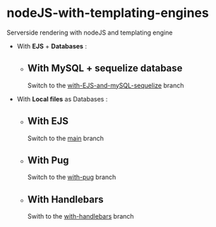 # nodeJS-with-templating-engines
Serverside rendering with nodeJS and templating engine

- With **EJS** + **Databases** :

  - ## With **MySQL + sequelize database**
    Switch to the [with-EJS-and-mySQL-sequelize](https://github.com/Sabinerobart/nodeJS-with-templating-engines/tree/with-EJS-and-mySQL-sequelize) branch


- With **Local files** as Databases :

  - ## With **EJS**
    Switch to the [main](https://github.com/Sabinerobart/nodeJS-with-templating-engines/tree/main) branch
  
  - ## With **Pug**
    Switch to the [with-pug](https://github.com/Sabinerobart/nodeJS-with-templating-engines/tree/with-pug) branch

  - ## With **Handlebars**
    Swith to the [with-handlebars](https://github.com/Sabinerobart/nodeJS-with-templating-engines/tree/with-handlebars) branch
